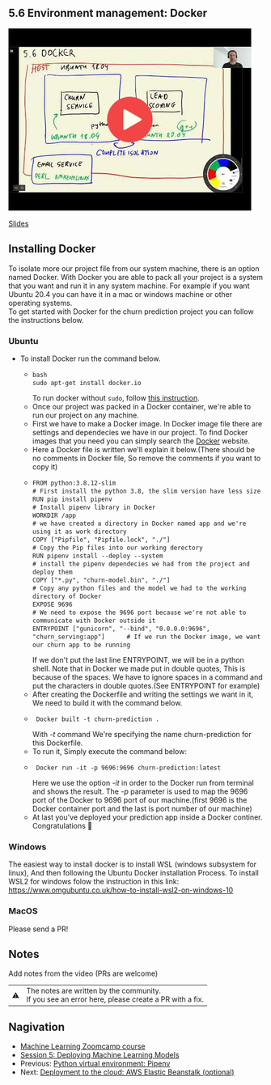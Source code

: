 ## 5.6 Environment management: Docker

<a href="https://www.youtube.com/watch?v=wAtyYZ6zvAs"><img src="images/thumbnail-5-06.jpg"></a>

[Slides](https://www.slideshare.net/AlexeyGrigorev/ml-zoomcamp-5-model-deployment)


## Installing Docker
To isolate more our project file from our system machine, there is an option named Docker. With Docker you are able to pack all your project is a system that you want and run it in any system machine. For example if you want Ubuntu 20.4 you can have it in a mac or windows machine or other operating systems. <br>
To get started with Docker for the churn prediction project you can follow the instructions below.

### Ubuntu 
- To install Docker run the command below.

  - ```
    bash
    sudo apt-get install docker.io
     ```
     To run docker without `sudo`, follow [this instruction](https://docs.docker.com/engine/install/linux-postinstall/).
  - Once our project was packed in a Docker container, we're able to run our project on any machine.
  - First we have to make a Docker image. In Docker image file there are settings and dependecies we have in our project. To find Docker images that you need you can simply search the [Docker](https://hub.docker.com/search?type=image) website.
  - Here a Docker file is written we'll explain it below.(There should be no comments in Docker file, So remove the comments if you want to copy it)
  - ```
    FROM python:3.8.12-slim                                                     # First install the python 3.8, the slim version have less size
    RUN pip install pipenv                                                      # Install pipenv library in Docker 
    WORKDIR /app                                                                # we have created a directory in Docker named app and we're using it as work directory 
    COPY ["Pipfile", "Pipfile.lock", "./"]                                      # Copy the Pip files into our working derectory 
    RUN pipenv install --deploy --system                                        # install the pipenv dependecies we had from the project and deploy them 
    COPY ["*.py", "churn-model.bin", "./"]                                      # Copy any python files and the model we had to the working directory of Docker 
    EXPOSE 9696                                                                 # We need to expose the 9696 port because we're not able to communicate with Docker outside it
    ENTRYPOINT ["gunicorn", "--bind", "0.0.0.0:9696", "churn_serving:app"]      # If we run the Docker image, we want our churn app to be running
    ```
     If we don't put the last line ENTRYPOINT, we will be in a python shell. Note that in Docker we made put in double quotes, This is because of the spaces. We have to ignore   spaces in a command and put the characters in double quotes.(See ENTRYPOINT for example)
   - After creating the Dockerfile and writing the settings we want in it, We need to build it with the command below.
   - ```
      Docker built -t churn-prediction .
     ```
      With _-t_ command We're specifying the name churn-prediction for this Dockerfile.
   - To run it, Simply execute the command below:
   - ```
      Docker run -it -p 9696:9696 churn-prediction:latest
     ```
     Here we use the option _-it_ in order to the Docker run from terminal and shows the result. 
     The _-p_ parameter is used to map the 9696 port of the Docker to 9696 port of our machine.(first 9696 is the Docker container port and the last is port number of our  machine)
   - At last you've deployed your prediction app inside a Docker continer. Congratulations 🥳



### Windows

The easiest way to install docker is to install WSL (windows subsystem for linux), And then following the Ubuntu Docker installation Process.
To install WSL2 for windows folow the instruction in this link: https://www.omgubuntu.co.uk/how-to-install-wsl2-on-windows-10

### MacOS

Please send a PR!


## Notes

Add notes from the video (PRs are welcome)


<table>
   <tr>
      <td>⚠️</td>
      <td>
         The notes are written by the community. <br>
         If you see an error here, please create a PR with a fix.
      </td>
   </tr>
</table>


## Nagivation

* [Machine Learning Zoomcamp course](../)
* [Session 5: Deploying Machine Learning Models](./)
* Previous: [Python virtual environment: Pipenv](05-pipenv.md)
* Next: [Deployment to the cloud: AWS Elastic Beanstalk (optional)](07-aws-eb.md)

